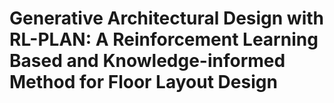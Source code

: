 # Generative Architectural Design with RL-PLAN: A Reinforcement Learning Based and Knowledge-informed Method for Floor Layout Design
